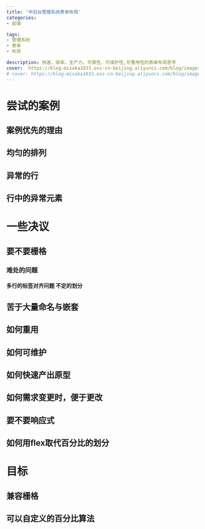 ```yaml
---
title: '中后台管理系统表单布局'
categories:
- 前端

tags: 
- 管理系统
- 表单
- 布局

description: 快速，效率，生产力，可靠性，可维护性,可重用性的表单布局思考
cover:  https://blog-misaka1033.oss-cn-beijing.aliyuncs.com/blog/images/018e467c9c1b8e71828ec9b67811cd4b80d1d88e.jpg@518w_1e_1c.webp
# cover: https://blog-misaka1033.oss-cn-beijing.aliyuncs.com/blog/images/018e467c9c1b8e71828ec9b67811cd4b80d1d88e.jpg@518w_1e_1c.jpg
---
```

# 尝试的案例
## 案例优先的理由
## 均匀的排列
## 异常的行
## 行中的异常元素
# 一些决议
## 要不要栅格
### 难处的问题
#### 多行的标签对齐问题 不定的划分
## 苦于大量命名与嵌套
## 如何重用
## 如何可维护
## 如何快速产出原型
## 如何需求变更时，便于更改
## 要不要响应式
## 如何用flex取代百分比的划分
# 目标
## 兼容栅格
## 可以自定义的百分比算法